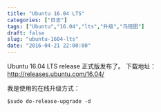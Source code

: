```yaml
---
title: "Ubuntu 16.04 LTS"
categories: ["日志"]
tags: ["Ubuntu","16.04","lts","升级","乌班图"]
draft: false
slug: "ubuntu-1604-lts"
date: "2016-04-21 22:00:00"
---
```


Ubuntu 16.04 LTS release 正式版发布了。
下载地址：<a href="http://releases.ubuntu.com/16.04/" target="_blank">http://releases.ubuntu.com/16.04/</a>

我是使用的在线升级方式：

    $sudo do-release-upgrade -d

